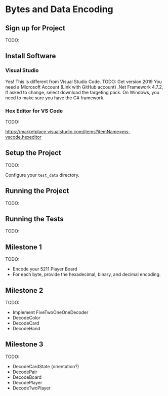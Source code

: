 # Bytes and Data Encoding

## Sign up for Project

TODO:

## Install Software

### Visual Studio

Yes! This is different from Visual Studio Code. 
TODO: Get version 2019
You need a Microsoft Account (Link with GitHub account)
.Net Framework 4.7.2, If asked to change, select download the targeting pack.
On Windows, you need to make sure you have the C# framework.

### Hex Editor for VS Code

TODO:

https://marketplace.visualstudio.com/items?itemName=ms-vscode.hexeditor

## Setup the Project

TODO:

Configure your `test_data` directory.

## Running the Project

TODO:

## Running the Tests

TODO:

## Milestone 1

TODO:

* Encode your 5211 Player Board
* For each byte, provide the hexadecimal, binary, and decimal encoding.

## Milestone 2

TODO:

* Implement FiveTwoOneOneDecoder
* DecodeColor
* DecodeCard
* DecodeHand

## Milestone 3

TODO: 

* DecodeCardState (orientation?)
* DecodePair
* DecodeBoard
* DecodePlayer
* DecodeTwoPlayer





